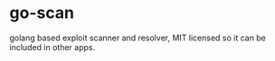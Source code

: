 # go-scan
golang based exploit scanner and resolver, MIT licensed so it can be included in other apps. 
